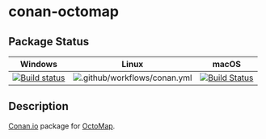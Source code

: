 # conan-octomap

## Package Status

| Windows | Linux | macOS |
|:-------:|:-----:|:-----:|
|[![Build status](https://ci.appveyor.com/api/projects/status/ivesbhtexwjij8tn/branch/testing%2F1.9.1?svg=true)](https://ci.appveyor.com/project/SpaceIm/conan-octomap)|![.github/workflows/conan.yml](https://github.com/SpaceIm/conan-octomap/workflows/.github/workflows/conan.yml/badge.svg?branch=testing%2F1.9.1)|[![Build Status](https://travis-ci.com/SpaceIm/conan-octomap.svg?branch=testing%2F1.9.1)](https://travis-ci.com/SpaceIm/conan-octomap)|

## Description

[Conan.io](https://conan.io) package for [OctoMap](https://github.com/OctoMap/octomap).
